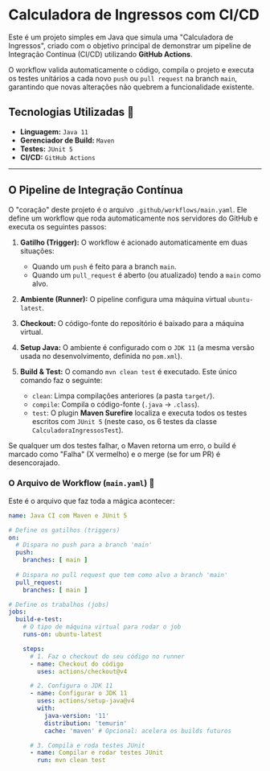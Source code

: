 # Calculadora de Ingressos com CI/CD

Este é um projeto simples em Java que simula uma "Calculadora de Ingressos", criado com o objetivo principal de demonstrar um pipeline de Integração Contínua (CI/CD) utilizando **GitHub Actions**.

O workflow valida automaticamente o código, compila o projeto e executa os testes unitários a cada novo `push` ou `pull request` na branch `main`, garantindo que novas alterações não quebrem a funcionalidade existente.

## Tecnologias Utilizadas 🚀

  * **Linguagem:** `Java 11`
  * **Gerenciador de Build:** `Maven`
  * **Testes:** `JUnit 5`
  * **CI/CD:** `GitHub Actions`

-----

## O Pipeline de Integração Contínua

O "coração" deste projeto é o arquivo `.github/workflows/main.yaml`. Ele define um workflow que roda automaticamente nos servidores do GitHub e executa os seguintes passos:

1.  **Gatilho (Trigger):** O workflow é acionado automaticamente em duas situações:

      * Quando um `push` é feito para a branch `main`.
      * Quando um `pull_request` é aberto (ou atualizado) tendo a `main` como alvo.

2.  **Ambiente (Runner):** O pipeline configura uma máquina virtual `ubuntu-latest`.

3.  **Checkout:** O código-fonte do repositório é baixado para a máquina virtual.

4.  **Setup Java:** O ambiente é configurado com o `JDK 11` (a mesma versão usada no desenvolvimento, definida no `pom.xml`).

5.  **Build & Test:** O comando `mvn clean test` é executado. Este único comando faz o seguinte:

      * `clean`: Limpa compilações anteriores (a pasta `target/`).
      * `compile`: Compila o código-fonte (`.java` -\> `.class`).
      * `test`: O plugin **Maven Surefire** localiza e executa todos os testes escritos com `JUnit 5` (neste caso, os 6 testes da classe `CalculadoraIngressosTest`).

Se qualquer um dos testes falhar, o Maven retorna um erro, o build é marcado como "Falha" (X vermelho) e o merge (se for um PR) é desencorajado.

### O Arquivo de Workflow (`main.yaml`) 📜

Este é o arquivo que faz toda a mágica acontecer:

```yaml
name: Java CI com Maven e JUnit 5

# Define os gatilhos (triggers)
on:
  # Dispara no push para a branch 'main'
  push:
    branches: [ main ]
    
  # Dispara no pull request que tem como alvo a branch 'main'
  pull_request:
    branches: [ main ]

# Define os trabalhos (jobs)
jobs:
  build-e-test:
    # O tipo de máquina virtual para rodar o job
    runs-on: ubuntu-latest

    steps:
      # 1. Faz o checkout do seu código no runner
      - name: Checkout do código
        uses: actions/checkout@v4

      # 2. Configura o JDK 11
      - name: Configurar o JDK 11
        uses: actions/setup-java@v4
        with:
          java-version: '11'
          distribution: 'temurin'
          cache: 'maven' # Opcional: acelera os builds futuros

      # 3. Compila e roda testes JUnit
      - name: Compilar e rodar testes JUnit
        run: mvn clean test
```
